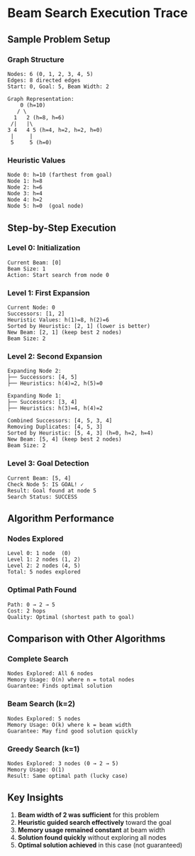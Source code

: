 # Beam Search Execution Trace

## Sample Problem Setup

### Graph Structure
```
Nodes: 6 (0, 1, 2, 3, 4, 5)
Edges: 8 directed edges
Start: 0, Goal: 5, Beam Width: 2

Graph Representation:
    0 (h=10)
   / \
  1   2 (h=8, h=6)
 /|   |\
3 4   4 5 (h=4, h=2, h=2, h=0)
 |     |
 5     5 (h=0)
```

### Heuristic Values
```
Node 0: h=10 (farthest from goal)
Node 1: h=8
Node 2: h=6
Node 3: h=4
Node 4: h=2
Node 5: h=0  (goal node)
```

## Step-by-Step Execution

### Level 0: Initialization
```
Current Beam: [0]
Beam Size: 1
Action: Start search from node 0
```

### Level 1: First Expansion
```
Current Node: 0
Successors: [1, 2]
Heuristic Values: h(1)=8, h(2)=6
Sorted by Heuristic: [2, 1] (lower is better)
New Beam: [2, 1] (keep best 2 nodes)
Beam Size: 2
```

### Level 2: Second Expansion
```
Expanding Node 2:
├── Successors: [4, 5]
├── Heuristics: h(4)=2, h(5)=0

Expanding Node 1:
├── Successors: [3, 4]
├── Heuristics: h(3)=4, h(4)=2

Combined Successors: [4, 5, 3, 4]
Removing Duplicates: [4, 5, 3]
Sorted by Heuristic: [5, 4, 3] (h=0, h=2, h=4)
New Beam: [5, 4] (keep best 2 nodes)
Beam Size: 2
```

### Level 3: Goal Detection
```
Current Beam: [5, 4]
Check Node 5: IS GOAL! ✓
Result: Goal found at node 5
Search Status: SUCCESS
```

## Algorithm Performance

### Nodes Explored
```
Level 0: 1 node  (0)
Level 1: 2 nodes (1, 2)
Level 2: 2 nodes (4, 5)
Total: 5 nodes explored
```

### Optimal Path Found
```
Path: 0 → 2 → 5
Cost: 2 hops
Quality: Optimal (shortest path to goal)
```

## Comparison with Other Algorithms

### Complete Search
```
Nodes Explored: All 6 nodes
Memory Usage: O(n) where n = total nodes
Guarantee: Finds optimal solution
```

### Beam Search (k=2)
```
Nodes Explored: 5 nodes
Memory Usage: O(k) where k = beam width
Guarantee: May find good solution quickly
```

### Greedy Search (k=1)
```
Nodes Explored: 3 nodes (0 → 2 → 5)
Memory Usage: O(1)
Result: Same optimal path (lucky case)
```

## Key Insights

1. **Beam width of 2 was sufficient** for this problem
2. **Heuristic guided search effectively** toward the goal
3. **Memory usage remained constant** at beam width
4. **Solution found quickly** without exploring all nodes
5. **Optimal solution achieved** in this case (not guaranteed)
